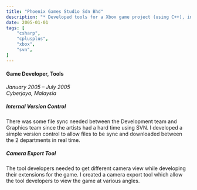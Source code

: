 ```yaml
---
title: "Phoenix Games Studio Sdn Bhd"
description: "* Developed tools for a Xbox game project (using C++), in which these tools were meant for developers to utilize in enhancing the game."
date: 2005-01-01
tags: [
    "csharp",
    "cplusplus",
    "xbox",
    "svn",
]
---
```


#### Game Developer, Tools
*January 2005 – July 2005*  
*Cyberjaya, Malaysia*

##### Internal Version Control
There was some file sync needed between the Development team and Graphics team since the artists had a hard time using SVN.
I developed a simple version control to allow files to be sync and downloaded between the 2 departments in real time.

##### Camera Export Tool
The tool developers needed to get different camera view while developing their extensions for the game.
I created a camera export tool which allow the tool developers to view the game at various angles.
